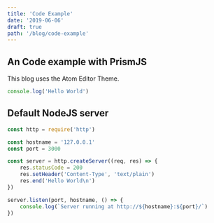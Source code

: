 ```yaml
---
title: 'Code Example'
date: '2019-06-06'
draft: true
path: '/blog/code-example'
---
```


## An Code example with PrismJS

This blog uses the Atom Editor Theme.

```js
console.log('Hello World')
```

## Default NodeJS server

```js
const http = require('http')

const hostname = '127.0.0.1'
const port = 3000

const server = http.createServer((req, res) => {
    res.statusCode = 200
    res.setHeader('Content-Type', 'text/plain')
    res.end('Hello World\n')
})

server.listen(port, hostname, () => {
    console.log(`Server running at http://${hostname}:${port}/`)
})
```
